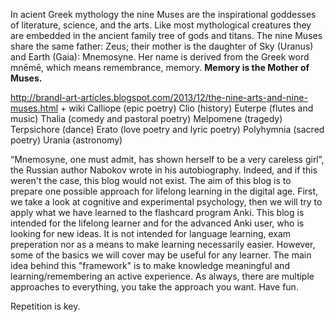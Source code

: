 In acient Greek mythology the nine Muses are the inspirational goddesses of literature, science, and the arts. Like most mythological creatures they are embedded in the ancient family tree of gods and titans. The nine Muses share the same father: Zeus; their mother is the daughter of Sky (Uranus) and Earth (Gaia): Mnemosyne. Her name is derived from the Greek word mnēmē, which means remembrance, memory. **Memory is the Mother of Muses.**

http://brandl-art-articles.blogspot.com/2013/12/the-nine-arts-and-nine-muses.html + wiki
    Calliope (epic poetry)
    Clio (history)
    Euterpe (flutes and music)
    Thalia (comedy and pastoral poetry)
    Melpomene (tragedy)
    Terpsichore (dance)
    Erato (love poetry and lyric poetry)
    Polyhymnia (sacred poetry)
    Urania (astronomy)


“Mnemosyne, one must admit, has shown herself to be a very careless girl”, the Russian author Nabokov wrote in his autobiography. Indeed, and if this weren't the case, this blog would not exist. The aim of this blog is to prepare one possible approach for lifelong learning in the digital age. First, we take a look at cognitive and experimental psychology, then we will try to apply what we have learned to the flashcard program Anki. 
This blog is intended for the lifelong learner and for the advanced Anki user, who is looking for new ideas. It is not intended for language learning, exam preperation nor as a means to make learning necessarily easier. However, some of the basics we will cover may be useful for any learner. The main idea behind this "framework" is to make knowledge meaningful and learning/remembering an active experience. As always, there are multiple approaches to everything, you take the approach you want. Have fun. 




Repetition is key. 
